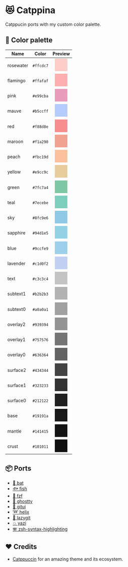 # 😻 Catppina

Catppucin ports with my custom color palette.

## 🌈 Color palette

| Name      |   Color   |                 Preview                 |
| --------- | :-------: | :-------------------------------------: |
| rosewater | `#ffcdc7` | <img src="assets/colors/rosewater.svg"> |
| flamingo  | `#ffafaf` | <img src="assets/colors/flamingo.svg">  |
| pink      | `#e99cba` |   <img src="assets/colors/pink.svg">    |
| mauve     | `#b5ccff` |   <img src="assets/colors/mauve.svg">   |
| red       | `#f88d8e` |    <img src="assets/colors/red.svg">    |
| maroon    | `#f1a290` |  <img src="assets/colors/maroon.svg">   |
| peach     | `#fbc19d` |   <img src="assets/colors/peach.svg">   |
| yellow    | `#e9cc9c` |  <img src="assets/colors/yellow.svg">   |
| green     | `#7fc7a4` |   <img src="assets/colors/green.svg">   |
| teal      | `#7ecebe` |   <img src="assets/colors/teal.svg">    |
| sky       | `#8fc9e6` |    <img src="assets/colors/sky.svg">    |
| sapphire  | `#94d1e5` | <img src="assets/colors/sapphire.svg">  |
| blue      | `#9ccfe9` |   <img src="assets/colors/blue.svg">    |
| lavender  | `#c1d0f2` | <img src="assets/colors/lavender.svg">  |
| text      | `#c3c3c4` |   <img src="assets/colors/text.svg">    |
| subtext1  | `#b2b2b3` | <img src="assets/colors/subtext1.svg">  |
| subtext0  | `#a0a0a1` | <img src="assets/colors/subtext0.svg">  |
| overlay2  | `#939394` | <img src="assets/colors/overlay2.svg">  |
| overlay1  | `#757576` | <img src="assets/colors/overlay1.svg">  |
| overlay0  | `#636364` | <img src="assets/colors/overlay0.svg">  |
| surface2  | `#434344` | <img src="assets/colors/surface2.svg">  |
| surface1  | `#323233` | <img src="assets/colors/surface1.svg">  |
| surface0  | `#212122` | <img src="assets/colors/surface0.svg">  |
| base      | `#19191a` |   <img src="assets/colors/base.svg">    |
| mantle    | `#141415` |  <img src="assets/colors/mantle.svg">   |
| crust     | `#101011` |   <img src="assets/colors/crust.svg">   |

## 📦 Ports

- [🦇 bat](dist/bat/)
- [🐟 fish](dist/fish/)
- [🌸 fzf](dist/fzf/)
- [👻 ghostty](dist/ghostty/)
- [🍴 gitui](dist/gitui/)
- [➿ helix](dist/helix/)
- [🍴 lazygit](dist/lazygit/)
- [💥 yazi](dist/yazi/)
- [🪗 zsh-syntax-highlighting](dist/zsh-syntax-highlighting/)

## ❤️ Credits

- [Catppuccin](https://catppuccin.com) for an amazing theme and its ecosystem.
